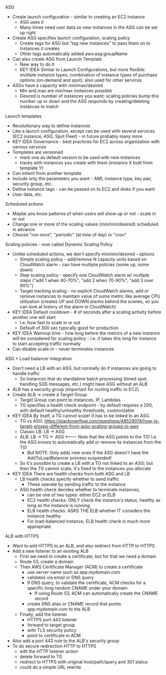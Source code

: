 ASG
- Create launch configuration - similar to creating an EC2 instance
  - ASG uses it
  - Many times need user data so new instances in the ASG can be set up right
- Create ASG specifies launch configuration, scaling policy
  - Create tags for ASG but "tag new instances" to pass them on to instances it creates
  - Other tags automatically added aws:asg:groupName
- Can also create ASG from Launch Template
  - New way to do it
  - KEY IDEA Similar to Launch Configurations, but more flexible: multiple instance types, combination of instance types of purchase options (on-demand and spot); also used for other services
- ASGs have a capacity with min/max/desired
  - Min and max are min/max instances possible
  - Desired is number of instances you want; scaling policies bump this number up or down and the ASG responds by creating/deleting instances to match

Launch templates
- Revolutionary way to define instances
- Like a launch configuration, except can be used with several services (EC2 instance, ASG, Spot Fleet) - in future probably many more
- KEY IDEA Governance - best practices for EC2 across organization with various services
- Templates are versioned 
  - mark one as default version to be used with new instances
  - tracks with instances you create with them (instance X built from template Y)
- Can inherit from another template
- Include only the parameters you want - AMI, instance type, key pair, security group, etc.
- Define instance tags - can be passed on to EC2 and disks if you want
- User data, etc.

Scheduled actions
- Maybe you know patterns of when users will show up or not - scale in or out
- Change one or more of the scaling values (min/min/desired) scheduled in advance
- Choose "run once", "periodic" (at time of day) or "cron"

Scaling policies - now called Dynamic Scaling Policy
- Unlike scheduled actions, we don't specify min/min/desired - options
  - Simple scaling policy - add/remove N capacity units based on CloudWatch alarm - can have multiple policies (some up, some down)
  - Step scaling policy - specify one CloudWatch alarm w/ multiple steps ("add 1 when 40-70%", "add 2 when 70-90%", "add 3 over 90%")
  - Target tracking scaling - no explicit CloudWatch alarms, add or remove instances to maintain value of some metric like average CPU utilization (creates UP and DOWN alarms behind the scenes, so you can look at history of the alarm in CloudWatch)
- KEY IDEA Default cooldown - # of seconds after a scaling activity before another one will start
  - I.e. how fast to scale in or out
  - Default of 300 sec typically good for production
- KEY IDEA Warmup time - how long before the metrics of a new instance will be considered for scaling policy - i.e. it takes this long for instance to start accepting traffic normally
- Can disable scale-in - never terminates instances

ASG + Load balancer integration
- Don't need a LB with an ASG, but normally do if instances are going to handle traffic
  - So instances that do standalone batch processing (timed spot, handling SQS messages, etc.) might have ASG without an ALB
- ALB has a security group (important for routing traffic to EC2)
- Create ALB -> create a Target Group
  - Target Group can point to instances, IP, Lambdas
  - TG specifies a health check endpoint - by default requires a 200, with default healthy/unhealthy thresholds, customizable
- KEY IDEA By itself, a TG cannot scale! It has to be linked to an ASG.
  - TG vs ASG: https://stackoverflow.com/questions/48529074/how-is-target-groups-different-from-auto-scaling-groups-in-aws
  - Classic LB: LB -> ASG
  - ALB: LB -> TG <- ASG <--- Note that the ASG points to the TG! I.e. the ASG knows to automatically add or remove its instances from the TG!
    - But NOTE: Only adds new ones if the ASG doesn't have the AddToLoadBalancer process suspended!
  - So it's possible to create a LB with a TG not linked to an ASG; but then the TG cannot scale, it's fixed to the instances you allocate
- KEY IDEA There are health checks from both ASG and LB
  - LB health checks specify whether to send traffic
    - These operate by sending traffic to the instance
  - ASG health check decides whether to terminate instances; 
    - can be one of two types: either EC2 or ELB
    - EC2 health checks: ONLY check the instance's status, healthy as long as the instance is running
	- ELB health checks: ASKS THE ELB whether IT considers the instance healthy
	- For load-balanced instance, ELB health check is much more appropriate

ALB with HTTPS
- Want to add HTTPS to an ALB, and also redirect from HTTP to HTTPS
- Add a new listener to an existing ALB
  - First we need to create a certificate, but for that we need a domain
  - Route 53, create a domain
  - Then AWS Certificate Manager (ACM) to create a certificate
    - use server name such as app.mydomain.com
    - validates via email or DNS query
    - If DNS query, to validate the certificate, ACM checks for a specific long random CNAME under your domain
      - If using Route 53, ACM can automatically create the CNAME record
    - create DNS alias or CNAME record that points app.mydomain.com to the ALB
  - Finally, add the listener
    - HTTPS port 443 listener
	- forward to target group
	- with TLS security policy
	- point to certificate in ACM
- Also add a port 443 rule to the ALB's security group
- To do secure redirection HTTP to HTTPS 
  - edit the HTTP listener action
  - delete forward to TG
  - redirect to HTTPS with original host/path/query and 301 status
  - could do a simple URL rewrite
